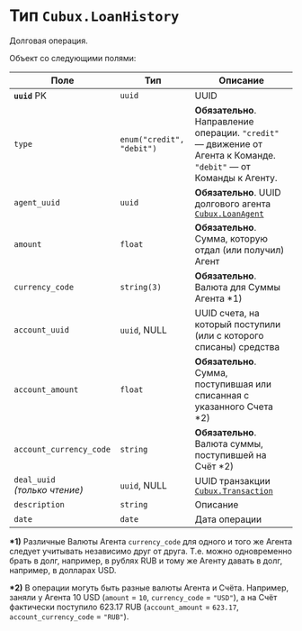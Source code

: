 Тип `Cubux.LoanHistory`
=======================

Долговая операция.

Объект со следующими полями:

Поле | Тип | Описание
---- | --- | --------
**`uuid`** PK       | `uuid`       | UUID
`type` | `enum("credit", "debit")` | **Обязательно**. Направление операции. `"credit"` — движение от Агента к Команде. `"debit"` — от Команды к Агенту.
`agent_uuid`        | `uuid`       | **Обязательно**. UUID долгового агента [`Cubux.LoanAgent`][Cubux.LoanAgent]
`amount`            | `float`      | **Обязательно**. Сумма, которую отдал (или получил) Агент
`currency_code`     | `string(3)`  | **Обязательно**. Валюта для Суммы Агента \*1)
`account_uuid`      | `uuid`, NULL | UUID счета, на который поступили (или с которого списаны) средства
`account_amount`    | `float`      | **Обязательно**. Сумма, поступившая или списанная с указанного Счета \*2)
`account_currency_code` | `string` | **Обязательно**. Валюта суммы, поступившей на Счёт \*2)
`deal_uuid` _(только чтение)_ | `uuid`, NULL | UUID транзакции [`Cubux.Transaction`][Cubux.Transaction]
`description`       | `string`     | Описание
`date`              | `date`       | Дата операции

**\*1)** Различные Валюты Агента `currency_code` для одного и того же
Агента следует учитывать независимо друг от друга. Т.е. можно
одновременно брать в долг, например, в рублях RUB и тому же Агенту
давать в долг, например, в долларах USD.

**\*2)** В операции могуть быть разные валюты Агента и Счёта. Например,
заняли у Агента 10 USD (`amount` = `10`, `currency_code` = `"USD"`), а
на Счёт фактически поступило 623.17 RUB (`account_amount` = `623.17`,
`account_currency_code` = `"RUB"`).


[Cubux.LoanAgent]: loan-agent.md
[Cubux.Transaction]: transaction.md
